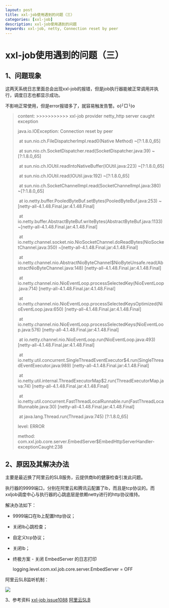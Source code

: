 ```yaml
---
layout: post
title: xxl-job使用遇到的问题（三）
categories: [xxl-job]
description: xxl-job使用遇到的问题
keywords: xxl-job, netty, Connection reset by peer
---
```


# xxl-job使用遇到的问题（三）



## 1、问题现象

这两天系统日志里面总会出现xxl-job的报错，但是job执行器能被正常调用并执行，调度日志也都显示成功。

不影响正常使用，但是error报错多了，就容易触发告警。o(╯□╰)o

>   content: >>>>>>>>>>> xxl-job provider netty_http server caught exception
>
>   java.io.IOException: Connection reset by peer
>
>   ​	at sun.nio.ch.FileDispatcherImpl.read0(Native Method) ~[?:1.8.0_65]
>
>   ​	at sun.nio.ch.SocketDispatcher.read(SocketDispatcher.java:39) ~[?:1.8.0_65]
>
>   ​	at sun.nio.ch.IOUtil.readIntoNativeBuffer(IOUtil.java:223) ~[?:1.8.0_65]
>
>   ​	at sun.nio.ch.IOUtil.read(IOUtil.java:192) ~[?:1.8.0_65]
>
>   ​	at sun.nio.ch.SocketChannelImpl.read(SocketChannelImpl.java:380) ~[?:1.8.0_65]
>
>   ​	at io.netty.buffer.PooledByteBuf.setBytes(PooledByteBuf.java:253) ~[netty-all-4.1.48.Final.jar:4.1.48.Final]
>
>   ​	at io.netty.buffer.AbstractByteBuf.writeBytes(AbstractByteBuf.java:1133) ~[netty-all-4.1.48.Final.jar:4.1.48.Final]
>
>   ​	at io.netty.channel.socket.nio.NioSocketChannel.doReadBytes(NioSocketChannel.java:350) ~[netty-all-4.1.48.Final.jar:4.1.48.Final]
>
>   ​	at io.netty.channel.nio.AbstractNioByteChannel$NioByteUnsafe.read(AbstractNioByteChannel.java:148) [netty-all-4.1.48.Final.jar:4.1.48.Final]
>
>   ​	at io.netty.channel.nio.NioEventLoop.processSelectedKey(NioEventLoop.java:714) [netty-all-4.1.48.Final.jar:4.1.48.Final]
>
>   ​	at io.netty.channel.nio.NioEventLoop.processSelectedKeysOptimized(NioEventLoop.java:650) [netty-all-4.1.48.Final.jar:4.1.48.Final]
>
>   ​	at io.netty.channel.nio.NioEventLoop.processSelectedKeys(NioEventLoop.java:576) [netty-all-4.1.48.Final.jar:4.1.48.Final]
>
>   ​	at io.netty.channel.nio.NioEventLoop.run(NioEventLoop.java:493) [netty-all-4.1.48.Final.jar:4.1.48.Final]
>
>   ​	at io.netty.util.concurrent.SingleThreadEventExecutor$4.run(SingleThreadEventExecutor.java:989) [netty-all-4.1.48.Final.jar:4.1.48.Final]
>
>   ​	at io.netty.util.internal.ThreadExecutorMap$2.run(ThreadExecutorMap.java:74) [netty-all-4.1.48.Final.jar:4.1.48.Final]
>
>   ​	at io.netty.util.concurrent.FastThreadLocalRunnable.run(FastThreadLocalRunnable.java:30) [netty-all-4.1.48.Final.jar:4.1.48.Final]
>
>   ​	at java.lang.Thread.run(Thread.java:745) [?:1.8.0_65]
>
>   level: ERROR
>
>   method: com.xxl.job.core.server.EmbedServer$EmbedHttpServerHandler-exceptionCaught:238





## 2、原因及其解决办法

主要是最近换了阿里云的SLB服务，云提供商lb的健康检查引发此问题。

执行器的9999端口，分别在阿里云和腾讯云配置了lb，而且是tcp协议的。而xxljob调度中心与执行器的心跳底层是依赖netty进行的http协议维持。

解决办法如下：

-   9999端口在lb上配置http协议；

-   关闭lb心跳检查；

-   自定义tcp协议；

-   关闭lb；

-   终极方案 - 关闭 EmbedServer 的日志打印

    logging.level.com.xxl.job.core.server.EmbedServer = OFF

阿里云SLB监听机制：

![](/images/posts/xxl-job/ali-slb.jpg)







3、参考资料
[xxl-job issue1088](https://github.com/xuxueli/xxl-job/issues/1088)
[阿里云SLB](https://help.aliyun.com/document_detail/171710.htm)















